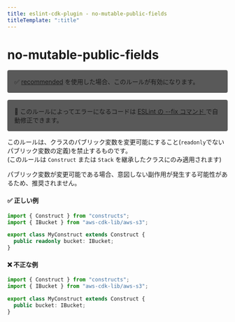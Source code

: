 ```yaml
---
title: eslint-cdk-plugin - no-mutable-public-fields
titleTemplate: ":title"
---
```


# no-mutable-public-fields

<div style="margin-top: 16px; background-color: #595959; padding: 16px; border-radius: 4px;">
    ✅ <a href="/ja/rules/#recommended-rules">recommended</a>
  を使用した場合、このルールが有効になります。
</div>
<div style="margin-top: 16px; background-color: #595959; padding: 16px; border-radius: 4px;">
  🔧 このルールによってエラーになるコードは
  <a href="https://eslint.org/docs/latest/use/command-line-interface#--fix">
    ESLint の --fix コマンド
  </a>
  で自動修正できます。
</div>

このルールは、クラスのパブリック変数を変更可能にすること(`readonly`でないパブリック変数の定義)を禁止するものです。  
(このルールは `Construct` または `Stack` を継承したクラスにのみ適用されます)

パブリック変数が変更可能である場合、意図しない副作用が発生する可能性があるため、推奨されません。

#### ✅ 正しい例

```ts
import { Construct } from "constructs";
import { IBucket } from "aws-cdk-lib/aws-s3";

export class MyConstruct extends Construct {
  public readonly bucket: IBucket;
}
```

#### ❌ 不正な例

```ts
import { Construct } from "constructs";
import { IBucket } from "aws-cdk-lib/aws-s3";

export class MyConstruct extends Construct {
  public bucket: IBucket;
}
```
